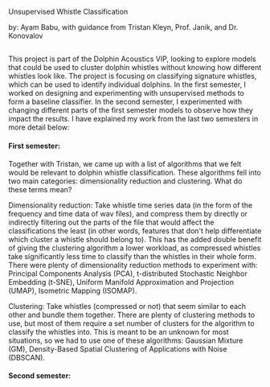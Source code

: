 Unsupervised Whistle Classification

by: Ayam Babu, with guidance from Tristan Kleyn, Prof. Janik, and Dr. Konovalov
##

This project is part of the Dolphin Acoustics VIP, looking to explore models that could be used to cluster dolphin whistles without knowing how different whistles look like. The project is focusing on classifying signature whistles, which can be used to identify individual dolphins. In the first semester, I worked on designing and experimenting with unsupervised methods to form a baseline classifier. In the second semester, I experimented with changing different parts of the first semester models to observe how they impact the results. I have explained my work from the last two semesters in more detail below:

#### First semester: ####

Together with Tristan, we came up with a list of algorithms that we felt would be relevant to dolphin whistle classification. These algorithms fell into two main categories: dimensionality reduction and clustering. What do these terms mean?

Dimensionality reduction: Take whistle time series data (in the form of the frequency and time data of wav files), and compress them by directly or indirectly filtering out the parts of the file that would affect the classifications the least (in other words, features that don't help differentiate which cluster a whistle should belong to). This has the added double benefit of giving the clustering algorithm a lower workload, as compressed whistles take significantly less time to classify than the whistles in their whole form. There were plenty of dimensionality reduction methods to experiment with: Principal Components Analysis (PCA), t-distributed Stochastic Neighbor Embedding (t-SNE), Uniform Manifold Approximation and Projection (UMAP), Isometric Mapping (ISOMAP).

Clustering: Take whistles (compressed or not) that seem similar to each other and bundle them together. There are plenty of clustering methods to use, but most of them require a set number of clusters for the algorithm to classify the whistles into. This is meant to be an unknown for most situations, so we had to use one of these algorithms: Gaussian Mixture (GM), Density-Based Spatial Clustering of Applications with Noise (DBSCAN).

#### Second semester: ####

